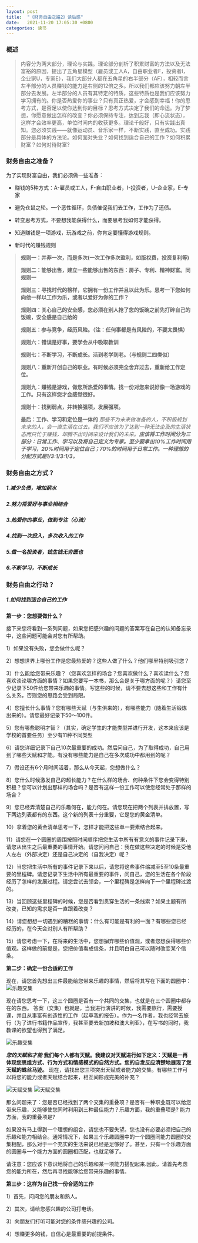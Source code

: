 ```yaml
---
layout: post
title:  "《财务自由之路2》读后感"
date:   2021-11-20 17:05:30 +0800
categories: 读书
---
```


### 概述

> 内容分为两大部分，理论与实践。理论部分剖析了积累财富的方法以及无法富裕的原因，提出了五角星模型（雇员或工人A，自由职业者F，投资者I，企业家U，专家E），我们大部分人都在五角星的右半部分（AF），相较而言左半部分的人员赚钱的能力是右侧的12倍之多。所以我们都应该努力朝左半部分去发展。左半部分的人员有其特定的特质，这些特质也是我们应该努力学习拥有的。你是否热爱你的事业？只有真正热爱，才会感到幸福！你的思考方式，是否足以使你达到你的目标？思考方式决定了我们的命运。为了梦想，你愿意做出怎样的改变？你必须保持专注，达到忘我（即心流状态），这样才会效率更高，单位时间内的收获更多。理论千般好，只有实践出真知。您必须实践——就像运动员、音乐家一样，不断实践，直至成功。实践部分是具体的方法论。如何面对失业？如何找到适合自己的工作？如何积累财富？如何对待财富?

### 财务自由之准备？

为了实现财富自由，我们必须做一些准备：

- 赚钱的5种方式：A-雇员或工人，F-自由职业者，I-投资者，U-企业家，E-专家

- 避免仓鼠之轮。一个恶性循环，负债催促我们去工作，工作为了还债。

- 转变思考方式，不要想我能获得什么，而要思考我如何才能获得。

- 知道赚钱是一项游戏，玩游戏之前，你肯定要懂得游戏规则。

- 新时代的赚钱规则
> **规则一：并非一次，而是多次(一次工作多次盈利，如版权费，投资复利等)**
>
> **规则二：能够出售，建立一些能够出售的东西：房子、专利、精神财富。同规则一**
>
> **规则三：寻找时代的榜样，它拥有一份工作并且以此为乐。思考一下您如何向他一样以工作为乐，或者以爱好为你的工作？**
>
> **规则四：关心自己的安全感，您必须在别人抢了您的饭碗之前先打碎自己的饭碗，安全感是自己给的**
>
> **规则五：参与竞争，经历风险。（注：任何事都是有风险的，不要太畏惧）**
>
> **规则六：错误是好事，要学会从中吸取教训**
>
> **规则七：不断学习，不断成长。活到老学到老。（与规则二四类似）**
>
> **规则八：重新开创自己的职业。有时候必须完全舍弃过去，重新给工作定位。**
>
> **规则九：赚钱是游戏，做您所热爱的事情。找一份对您来说好像一场游戏的工作。只有这样您才会感觉很好。**
>
> **规则十：找到弱点，并转换强项，发展强项。**
>
> **最后：工作、学习和定位是一体的**
> _那些不为未来做准备的人，不积极规划未来的人，会一直生活在过去。我们不应该为了达到一种无法企及的生活状态而只忙于赚钱，却腾不出时间来设计我们的未来。**应该将工作时间分为三部分：日常工作、学习以及将自己定义为专家。至少要拿出10%工作时间用于学习，20%时间用于定位自己；70%的时间用于日常工作。一种理想的分配方式是1/3∶1/3∶1/3。**_

### 财务自由之方式？

##### 1.减少负债，增加薪水

##### 2.努力将爱好与事业相结合

##### 3.热爱你的事业，做到专注（心流）

##### 4.找到一次投入，多次收入的工作

##### 5.做一名投资者，钱生钱无穷匮也

##### 6.不断学习，不断成长

### 财务自由之行动？

##### 1.如何找到适合自己的工作

**第一步：您想要做什么？**

接下来您将看到一系列问题，如果您把感兴趣的问题的答案写在自己的认知备忘录中，这些问题可能会对您有所帮助。 

1）如果没有失败，您会做什么呢？

2）想想世界上哪份工作是您最热爱的？这些人做了什么？他们哪里特别吸引您？

3）什么能给您带来乐趣？（您喜欢怎样的场合？您喜欢做什么？喜欢读什么？您喜欢谈论哪方面的事情？如果您要写一本书，那么会是关于哪方面的呢？）请您至少记录下50件给您带来乐趣的事情。写这些的时候，请不要去想这些和工作有什么关系，否则您的思路会受到局限。

4）您擅长什么事情？您有哪些天赋（与生俱来的），有哪些能力（随着生活锻炼出来的）。请您最好记录下50～100件。

5）您有哪些聪明才智？（其实，确定学生的才能类型并进行开发，这本来应该是学校的首要任务）至少有11种不同类型 

6）请您详细记录下自己10次最重要的成功。然后问自己，为了取得成功，自己用到了哪些天赋和才能。有没有哪些能力是自己在多次成功中都用到的呢？

7）假设还有6个月时间活着，那么从今天起，您想做什么？

8）您什么时候激发自己的超长能力？在什么样的场合、何种条件下您会变得特别积极？您可以计划出那样的场合吗？是否有这样一份工作可以使您经常处于那样的场合？

9）您已经弄清楚自己的乐趣何在，能力何在。请您现在把两个列表并排放置，写下两边列表都有的东西。这个新的列表十分重要，它是您的黄金清单。

10）拿着您的黄金清单思考一下，怎样才能把这些单一要素结合起来。

11）请您在一个圆圈的周围按照时间顺序把您生活中所有有意义的事件记录下来，请您从出生之后最重要的事情开始。请您问问自己：我在做这些决定的时候是受他人左右（外部决定）还是自己决定的（自我决定）呢？

12）当您把生活中所有的事件记录下来以后，请您将这些事件缩减至5至10条最重要的里程碑。请您记录下生活中所有最重要的事件，问自己，您的生活在各个阶段经历了怎样的发展过程。请您尝试去领会，一个里程碑是怎样向下一个里程碑过渡的。

13）当回顾这些里程碑的时候，您是否看到贯穿生活的一条线索？如果主题有所改变，已知的需求是否一直跟着改变？

14）请您想想一切遇到的糟糕的事情：什么有可能是有利的一面？有哪些您已经经历的，在今天会对别人有所帮助？

15）请您考虑一下，在将来的生活中，您想摒弃哪些价值观，或者您想获得哪些价值观。这样做的前提是，您把价值看成信条，并且明白自己可以随时改变某个信条。

**第二步：确定一份合适的工作**

现在，请您首先想出三件最能给您带来乐趣的事情，然后将其写在下面的圆圈中：
![乐趣交集](https://res.weread.qq.com/wrepub/epub_24240540_28)

 现在请您思考一下，这三个圆圈是否有一个共同的交集，也就是在三个圆圈中都存在的东西。
答案（交集）也就是，当我进行演讲的时候，我需要旅行，需要授课，并且从事富有创造性的工作（起草我的报告）。作为一名作者，我也经常去旅行（为了进行书籍作品宣传，我甚至要去新加坡和澳大利亚），在写书的同时，我教课的欲望也得到了满足。

![乐趣交集](https://res.weread.qq.com/wrepub/epub_24240540_29)

_**您的天赋和才能**_
__我们每个人都有天赋。我建议对天赋进行如下定义：天赋是一再体现您思维方式、行为方式和情感模式的自然方式。您的自发反应清楚地展现了您天赋的蛛丝马迹。__
现在，请找出您三项突出天赋或者能力的交集。有哪些工作可以将您的能力或者天赋结合起来，相互间形成完美的补充？

![天赋交集](https://res.weread.qq.com/wrepub/epub_24240540_30)
![天赋交集](https://res.weread.qq.com/wrepub/epub_24240540_31)

那么问题来了：您是否已经找到了两个交集的重叠项？是否有一种职业既可以给您带来乐趣，又能够使您同时利用到三种最佳能力？乐趣方面，我的重叠项是? 能力方面，我的重叠项是?

如果没有马上得到一个理想的组合，请您也不要失望。您也没有必要必须把自己的乐趣和能力相结合。通常情况下，如果三个乐趣圆圈中的一个圆圈同能力圆圈的交集相配，那么对于一个充实的生活来说已经是足够好了。甚至，只有一个乐趣方面的圆圈与一个能力方面的圆圈相匹配，也就足够了。

请注意：您应该下意识地将自己的乐趣和某一项能力搭配起来.因此，请首先考虑您的能力所在，然后再寻找能够给您带来乐趣的事情。

**第三步：这样为自己找一份合适的工作**

1）首先，问问您的朋友和熟人。

2）其次，请给您感兴趣的公司打电话。

3）向朋友们打听可能对您的条件感兴趣的公司。

4）想赚更多的钱，自信心是最重要的前提条件。




